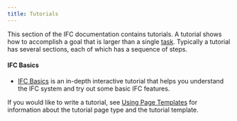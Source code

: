 ```yaml
---
title: Tutorials
---
```


This section of the IFC documentation contains tutorials.
A tutorial shows how to accomplish a goal that is larger than a single
[task](/docs/tasks/). Typically a tutorial has several sections,
each of which has a sequence of steps.

#### IFC Basics

* [IFC Basics](/docs/tutorials/) is an in-depth interactive tutorial that helps you understand the IFC system and try out some basic IFC features.


If you would like to write a tutorial, see
[Using Page Templates](/docs/contribute/page-templates/)
for information about the tutorial page type and the tutorial template.
